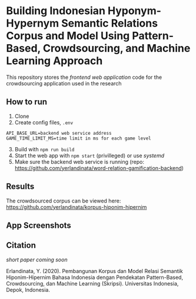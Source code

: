# Building Indonesian Hyponym-Hypernym Semantic Relations Corpus and Model Using Pattern-Based, Crowdsourcing, and Machine Learning Approach
This repository stores the *frontend web application* code for the crowdsourcing application used in the research

## How to run
1. Clone
2. Create config files, `.env`
```
API_BASE_URL=backend web service address
GAME_TIME_LIMIT_MS=time limit in ms for each game level
```
3. Build with `npm run build`
4. Start the web app with `npm start` (privilleged) or use *systemd*
5. Make sure the backend web service is running (repo: https://github.com/yerlandinata/word-relation-gamification-backend)

## Results
The crowdsourced corpus can be viewed here: https://github.com/yerlandinata/korpus-hiponim-hipernim

## App Screenshots


## Citation
*short paper coming soon*

Erlandinata, Y. (2020). Pembangunan Korpus dan Model Relasi Semantik Hiponim-Hipernim Bahasa Indonesia dengan Pendekatan Pattern-Based, Crowdsourcing, dan Machine Learning (Skripsi). Universitas Indonesia, Depok, Indonesia.

